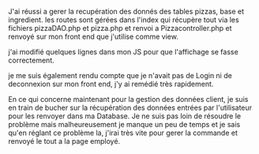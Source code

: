 J'ai réussi a gerer la recupération des donnés des tables pizzas, base et ingredient. les routes sont gérées dans l'index qui récupère tout via les fichiers pizzaDAO.php et pizza.php et renvoi a Pizzacontroller.php et renvoyé sur mon front end que j'utilise comme view.

j'ai modifié quelques lignes dans mon JS pour que l'affichage se fasse correctement.

je me suis également rendu compte que je n'avait pas de Login ni de deconnexion sur mon front end, j'y ai remédié très rapidement.

En ce qui concerne maintenant pour la gestion des données client, je suis en train de bucher sur la récupération des données entrées par l'utilisateur pour les renvoyer dans ma Database.
Je ne suis pas loin de résoudre le problème mais malheureusement je manque un peu de temps et je sais qu'en réglant ce problème la, j'irai très vite pour gerer la commande et renvoyé le tout a la page employé.